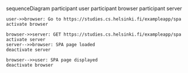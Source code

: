 sequenceDiagram
    participant user
    participant browser
    participant server

    user->>browser: Go to https://studies.cs.helsinki.fi/exampleapp/spa
    activate browser

    browser->>server: GET https://studies.cs.helsinki.fi/exampleapp/spa
    activate server
    server-->>browser: SPA page loaded
    deactivate server

    browser-->>user: SPA page displayed
    deactivate browser
